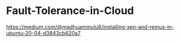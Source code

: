 # Fault-Tolerance-in-Cloud

https://medium.com/@madhuammulu8/installing-xen-and-remus-in-ubuntu-20-04-d3843cb620a7
